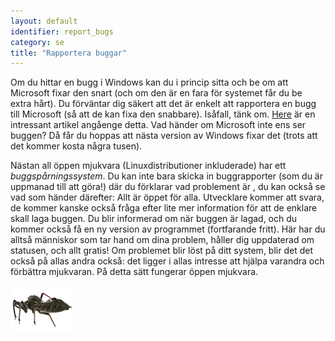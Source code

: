 ```yaml
---
layout: default
identifier: report_bugs
category: se
title: "Rapportera buggar"
---
```


Om du hittar en bugg i Windows kan du i princip sitta och be om att Microsoft fixar den snart (och om den är en fara för systemet får du be extra hårt). Du förväntar dig säkert att det är enkelt att rapportera en bugg till Microsoft (så att de kan fixa den snabbare). Isåfall, tänk om. <a 
href="http://www.oreillynet.com/mac/blog/2002/06/mission_impossible_submitting.html">Here</a> 
 är en intressant artikel angåenge detta. Vad händer om Microsoft inte ens ser buggen? Då får du hoppas att nästa version av Windows fixar det (trots att det kommer kosta några tusen).

Nästan all öppen mjukvara (Linuxdistributioner inkluderade) har ett <i>buggspårningssystem</i>. Du kan inte bara skicka in buggrapporter (som du är uppmanad till att göra!) där du förklarar vad problement är , du kan också se vad som händer därefter: Allt är öppet för alla. Utvecklare kommer att svara, de kommer kanske också fråga efter lite mer information för att de enklare skall laga buggen. Du blir informerad om när buggen är lagad, och du kommer också få en ny version av programmet (fortfarande fritt). Här har du alltså människor som tar hand om dina problem, håller dig uppdaterad om statusen, och allt gratis! Om problemet blir löst på ditt system, blir det det också på allas andra också: det ligger i allas intresse att hjälpa varandra och förbättra mjukvaran. På detta sätt fungerar öppen mjukvara.

<img src="/img/report_bugs_thumb.png" />




